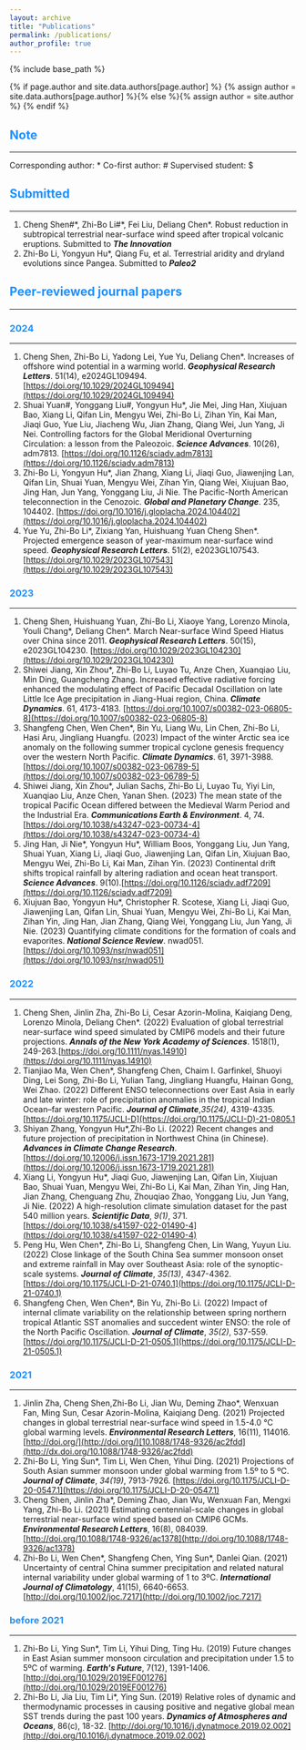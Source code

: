 ```yaml
---
layout: archive
title: "Publications"
permalink: /publications/
author_profile: true
---
```

{% include base_path %}

{% if page.author and site.data.authors[page.author] %}
  {% assign author = site.data.authors[page.author] %}{% else %}{% assign author = site.author %}
{% endif %}

## <span style="color:#1E90FF">Note</span>
------
Corresponding author: *        Co-first author: #        Supervised student: $

## <span style="color:#1E90FF">Submitted</span>
------
1. Cheng Shen#\*, Zhi-Bo Li#\*, Fei Liu, Deliang Chen\*. Robust reduction in subtropical terrestrial near-surface wind speed after tropical volcanic eruptions. Submitted to _**The Innovation**_
2. Zhi-Bo Li, Yongyun Hu\*, Qiang Fu, et al. Terrestrial aridity and dryland evolutions since Pangea. Submitted to _**Paleo2**_

## <span style="color:#1E90FF">Peer-reviewed journal papers</span>
------

### <span style="color:#1E90FF">2024</span>
------
1. Cheng Shen, Zhi-Bo Li, Yadong Lei, Yue Yu, Deliang Chen\*. Increases of offshore wind potential in a warming world. _**Geophysical Research Letters**_. 51(14), e2024GL109494. [https://doi.org/10.1029/2024GL109494](https://doi.org/10.1029/2024GL109494)
2. Shuai Yuan#, Yonggang Liu#, Yongyun Hu\*, Jie Mei, Jing Han, Xiujuan Bao, Xiang Li, Qifan Lin, Mengyu Wei, Zhi-Bo Li, Zihan Yin, Kai Man, Jiaqi Guo, Yue Liu, Jiacheng Wu, Jian Zhang, Qiang Wei, Jun Yang, Ji Nei. Controlling factors for the Global Meridional Overturning Circulation: a lesson from the Paleozoic. _**Science Advances**_. 10(26), adm7813. [https://doi.org/10.1126/sciadv.adm7813](https://doi.org/10.1126/sciadv.adm7813)
3. Zhi-Bo Li, Yongyun Hu\*, Jian Zhang, Xiang Li, Jiaqi Guo, Jiawenjing Lan, Qifan Lin, Shuai Yuan, Mengyu Wei, Zihan Yin, Qiang Wei, Xiujuan Bao, Jing Han, Jun Yang, Yonggang Liu, Ji Nie. The Pacific-North American teleconnection in the Cenozoic. _**Global and Planetary Change**_. 235, 104402. [https://doi.org/10.1016/j.gloplacha.2024.104402](https://doi.org/10.1016/j.gloplacha.2024.104402)
4. Yue Yu, Zhi-Bo Li\*, Zixiang Yan, Huishuang Yuan Cheng Shen\*. Projected emergence season of year-maximum near-surface wind speed. _**Geophysical Research Letters**_. 51(2), e2023GL107543. [https://doi.org/10.1029/2023GL107543](https://doi.org/10.1029/2023GL107543)

### <span style="color:#1E90FF">2023</span>
------
1. Cheng Shen, Huishuang Yuan, Zhi-Bo Li, Xiaoye Yang, Lorenzo Minola, Youli Chang\*, Deliang Chen\*. March Near-surface Wind Speed Hiatus over China since 2011. _**Geophysical Research Letters**_. 50(15), e2023GL104230. [https://doi.org/10.1029/2023GL104230](https://doi.org/10.1029/2023GL104230)
2. Shiwei Jiang, Xin Zhou\*, Zhi-Bo Li, Luyao Tu, Anze Chen, Xuanqiao Liu, Min Ding, Guangcheng Zhang. Increased effective radiative forcing enhanced the modulating effect of Pacific Decadal Oscillation on late Little Ice Age precipitation in Jiang-Huai region, China. _**Climate Dynamics**_. 61, 4173-4183. [https://doi.org/10.1007/s00382-023-06805-8](https://doi.org/10.1007/s00382-023-06805-8)
3. Shangfeng Chen, Wen Chen\*, Bin Yu, Liang Wu, Lin Chen, Zhi-Bo Li, Hasi Aru, Jingliang Huangfu. (2023) Impact of the winter Arctic sea ice anomaly on the following summer tropical cyclone genesis frequency over the western North Pacific. _**Climate Dynamics**_. 61, 3971-3988. [https://doi.org/10.1007/s00382-023-06789-5](https://doi.org/10.1007/s00382-023-06789-5)
4. Shiwei Jiang, Xin Zhou\*, Julian Sachs, Zhi-Bo Li, Luyao Tu, Yiyi Lin, Xuanqiao Liu, Anze Chen, Yanan Shen. (2023) The mean state of the tropical Pacific Ocean differed between the Medieval Warm Period and the Industrial Era. _**Communications Earth & Environment**_. 4, 74. [https://doi.org/10.1038/s43247-023-00734-4](https://doi.org/10.1038/s43247-023-00734-4)
5. Jing Han, Ji Nie\*, Yongyun Hu\*, William Boos, Yonggang Liu, Jun Yang, Shuai Yuan, Xiang Li, Jiaqi Guo, Jiawenjing Lan, Qifan Lin, Xiujuan Bao, Mengyu Wei, Zhi-Bo Li, Kai Man, Zihan Yin. (2023) Continental drift shifts tropical rainfall by altering radiation and ocean heat transport. _**Science Advances**_. 9(10).[https://doi.org/10.1126/sciadv.adf7209](https://doi.org/10.1126/sciadv.adf7209)
6. Xiujuan Bao, Yongyun Hu\*, Christopher R. Scotese, Xiang Li, Jiaqi Guo, Jiawenjing Lan, Qifan Lin, Shuai Yuan, Mengyu Wei, Zhi-Bo Li, Kai Man, Zihan Yin, Jing Han, Jian Zhang, Qiang Wei, Yonggang Liu, Jun Yang, Ji Nie. (2023) Quantifying climate conditions for the formation of coals and evaporites. _**National Science Review**_. nwad051.[https://doi.org/10.1093/nsr/nwad051](https://doi.org/10.1093/nsr/nwad051)

### <span style="color:#1E90FF">2022</span>
------
1. Cheng Shen, Jinlin Zha, Zhi-Bo Li, Cesar Azorin-Molina, Kaiqiang Deng, Lorenzo Minola, Deliang Chen\*. (2022) Evaluation of global terrestrial near-surface wind speed simulated by CMIP6 models and their future projections. _**Annals of the New York Academy of Sciences**_. 1518(1), 249-263.[https://doi.org/10.1111/nyas.14910](https://doi.org/10.1111/nyas.14910)
2. Tianjiao Ma, Wen Chen\*, Shangfeng Chen, Chaim I. Garfinkel, Shuoyi Ding, Lei Song, Zhi-Bo Li, Yulian Tang, Jingliang Huangfu, Hainan Gong, Wei Zhao. (2022) Different ENSO teleconnections over East Asia in early and late winter: role of precipitation anomalies in the tropical Indian Ocean–far western Pacific. _**Journal of Climate**_,_35(24)_, 4319-4335.[https://doi.org/10.1175/JCLI-D](https://doi.org/10.1175/JCLI-D)-21-0805.1
3. Shiyan Zhang, Yongyun Hu\*,Zhi-Bo Li. (2022) Recent changes and future projection of precipitation in Northwest China (in Chinese). _**Advances in Climate Change Research**_.[https://doi.org/10.12006/j.issn.1673-1719.2021.281](https://doi.org/10.12006/j.issn.1673-1719.2021.281)
4. Xiang Li, Yongyun Hu\*, Jiaqi Guo, Jiawenjing Lan, Qifan Lin, Xiujuan Bao, Shuai Yuan, Mengyu Wei, Zhi-Bo Li, Kai Man, Zihan Yin, Jing Han, Jian Zhang, Chenguang Zhu, Zhouqiao Zhao, Yonggang Liu, Jun Yang, Ji Nie. (2022) A high-resolution climate simulation dataset for the past 540 million years. _**Scientific Data**_, _9(1)_, 371.[https://doi.org/10.1038/s41597-022-01490-4](https://doi.org/10.1038/s41597-022-01490-4)
5. Peng Hu, Wen Chen\*, Zhi-Bo Li, Shangfeng Chen, Lin Wang, Yuyun Liu. (2022) Close linkage of the South China Sea summer monsoon onset and extreme rainfall in May over Southeast Asia: role of the synoptic-scale systems. _**Journal of Climate**_, _35(13)_, 4347-4362.[https://doi.org/10.1175/JCLI-D-21-0740.1](https://doi.org/10.1175/JCLI-D-21-0740.1)
6. Shangfeng Chen, Wen Chen\*, Bin Yu, Zhi-Bo Li. (2022) Impact of internal climate variability on the relationship between spring northern tropical Atlantic SST anomalies and succedent winter ENSO: the role of the North Pacific Oscillation. _**Journal of Climate**_, _35(2)_, 537-559.[https://doi.org/10.1175/JCLI-D-21-0505.1](https://doi.org/10.1175/JCLI-D-21-0505.1)

### <span style="color:#1E90FF">2021</span>
------

1. Jinlin Zha, Cheng Shen,Zhi-Bo Li, Jian Wu, Deming Zhao\*, Wenxuan Fan, Ming Sun, Cesar Azorin-Molina, Kaiqiang Deng. (2021) Projected changes in global terrestrial near-surface wind speed in 1.5-4.0 ℃ global warming levels. _**Environmental Research Letters**_, 16(11), 114016. [http://doi.org/](http://doi.org/)[10.1088/1748-9326/ac2fdd](http://dx.doi.org/10.1088/1748-9326/ac2fdd)
2. Zhi-Bo Li, Ying Sun\*, Tim Li, Wen Chen, Yihui Ding. (2021) Projections of South Asian summer monsoon under global warming from 1.5º to 5 ºC. _**Journal of Climate**_, _34(19)_, 7913-7926. [https://doi.org/10.1175/JCLI-D-20-0547.1](https://doi.org/10.1175/JCLI-D-20-0547.1)
3. Cheng Shen, Jinlin Zha\*, Deming Zhao, Jian Wu, Wenxuan Fan, Mengxi Yang, Zhi-Bo Li. (2021) Estimating centennial-scale changes in global terrestrial near-surface wind speed based on CMIP6 GCMs. _**Environmental Research Letters**_, 16(8), 084039. [http://doi.org/10.1088/1748-9326/ac1378](http://doi.org/10.1088/1748-9326/ac1378)
4. Zhi-Bo Li, Wen Chen\*, Shangfeng Chen, Ying Sun\*, Danlei Qian. (2021) Uncertainty of central China summer precipitation and related natural internal variability under global warming of 1 to 3ºC. _**International Journal of Climatology**_, 41(15), 6640-6653. [http://doi.org/10.1002/joc.7217](http://doi.org/10.1002/joc.7217)

### <span style="color:#1E90FF">before 2021</span>
------
1. Zhi-Bo Li, Ying Sun\*, Tim Li, Yihui Ding, Ting Hu. (2019) Future changes in East Asian summer monsoon circulation and precipitation under 1.5 to 5ºC of warming. _**Earth's Future**_, 7(12), 1391-1406. [http://doi.org/10.1029/2019EF001276](http://doi.org/10.1029/2019EF001276)
2. Zhi-Bo Li, Jia Liu, Tim Li\*, Ying Sun. (2019) Relative roles of dynamic and thermodynamic processes in causing positive and negative global mean SST trends during the past 100 years. _**Dynamics of Atmospheres and Oceans**_, 86(c), 18-32. [http://doi.org/10.1016/j.dynatmoce.2019.02.002](http://doi.org/10.1016/j.dynatmoce.2019.02.002)

<style>
hr:nth-of-type(1) {
 border-color: #1E90FF !important;
}
hr:nth-of-type(2) {
 border-color: #1E90FF !important;
}
hr:nth-of-type(3) {
 border-color: #1E90FF !important;
}
hr:nth-of-type(4) {
 border-color: #1E90FF !important;
}
</style>
